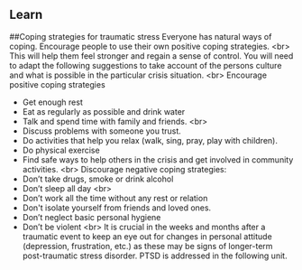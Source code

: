 
## Learn

##Coping strategies for traumatic stress
Everyone has natural ways of coping. Encourage people to use their own positive coping strategies.
&lt;br&gt;
This will help them feel stronger and regain a sense of control. You will need to adapt the following suggestions to take account of the persons culture and what is possible in the particular crisis situation.
&lt;br&gt;
Encourage positive coping strategies
- Get enough rest
- Eat as regularly as possible and drink water
- Talk and spend time with family and friends.
&lt;br&gt;
- Discuss problems with someone you trust. 
- Do activities that help you relax (walk, sing, pray, play with children).
- Do physical exercise
- Find safe ways to help others in the crisis and get involved in community activities.
&lt;br&gt;
Discourage negative coping strategies:
- Don’t take drugs, smoke or drink alcohol
- Don’t sleep all day
&lt;br&gt;
- Don’t work all the time without any rest or relation
- Don&#39;t isolate yourself from friends and loved ones.
- Don’t neglect basic personal hygiene
- Don’t be violent
&lt;br&gt;
It is crucial in the weeks and months after a traumatic event to keep an eye out for changes in personal attitude (depression, frustration, etc.) as these may be signs of longer-term post-traumatic stress disorder. PTSD is addressed in the following unit.